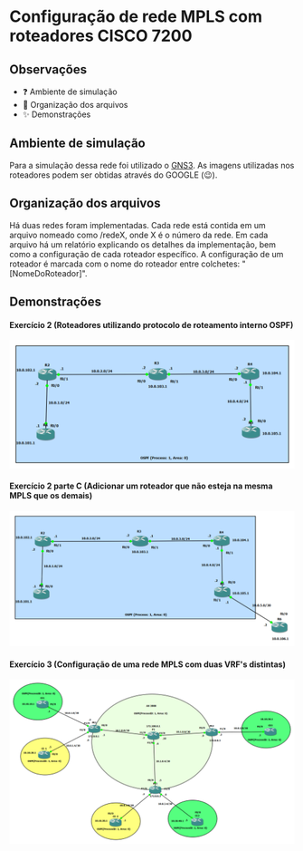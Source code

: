 # Configuração de rede MPLS com roteadores CISCO 7200

## Observações
- :question: Ambiente de simulação
- :file_folder: Organização dos arquivos
- :sparkles: Demonstrações
  
## Ambiente de simulação
  Para a simulação dessa rede foi utilizado o [GNS3](https://www.gns3.com/). As imagens utilizadas nos roteadores podem ser obtidas através do GOOGLE (:wink:).
  
## Organização dos arquivos
  Há duas redes foram implementadas. Cada rede está contida em um arquivo nomeado como /redeX, onde X é o número da rede. Em cada arquivo há um relatório explicando os detalhes da implementação, bem como a configuração de cada roteador específico. A configuração de um roteador é marcada com o nome do roteador entre colchetes: "\[NomeDoRoteador\]".
  
## Demonstrações

#### Exercício 2 (Roteadores utilizando protocolo de roteamento interno OSPF)
![Exerc2](https://github.com/DarkMCT/host_images/blob/master/Topologia.png)

#### Exercício 2 parte C (Adicionar um roteador que não esteja na mesma MPLS que os demais)
![Exerc2C](https://github.com/DarkMCT/host_images/blob/master/Topologia%20(C).png)

#### Exercício 3 (Configuração de uma rede MPLS com duas VRF's distintas)
![Exerc3 Original](https://github.com/DarkMCT/host_images/blob/master/Topologia%20original.png)
